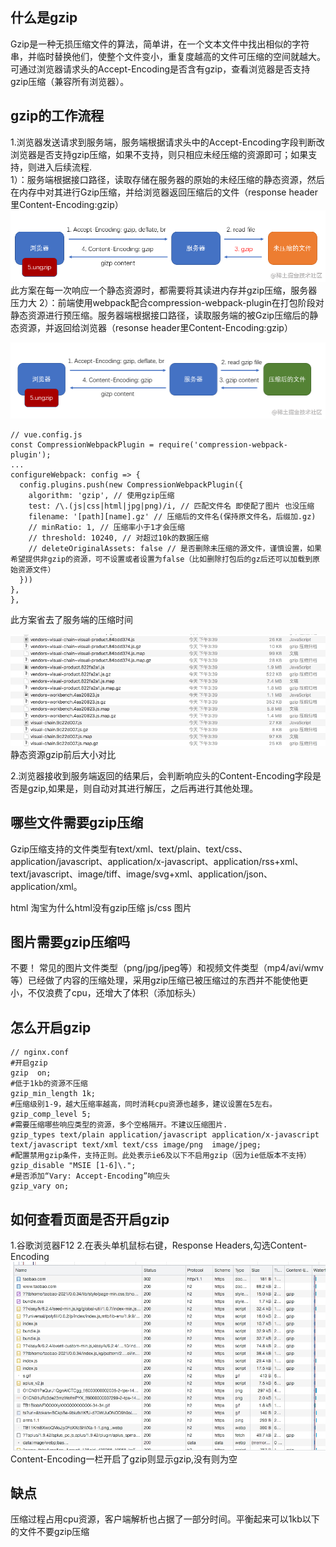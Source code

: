 ## 什么是gzip
Gzip是一种无损压缩文件的算法，简单讲，在一个文本文件中找出相似的字符串，并临时替换他们，使整个文件变小，重复度越高的文件可压缩的空间就越大。可通过浏览器请求头的Accept-Encoding是否含有gzip，查看浏览器是否支持gzip压缩（兼容所有浏览器）。
## gzip的工作流程
1.浏览器发送请求到服务端，服务端根据请求头中的Accept-Encoding字段判断改浏览器是否支持gzip压缩，如果不支持，则只相应未经压缩的资源即可；如果支持，则进入后续流程.<br>
  1）：服务端根据接口路径，读取存储在服务器的原始的未经压缩的静态资源，然后在内存中对其进行Gzip压缩，并给浏览器返回压缩后的文件（response header里Content-Encoding:gzip）
  ![image](./images/gzip-liucheng1.png)
  此方案在每一次响应一个静态资源时，都需要将其读进内存并gzip压缩，服务器压力大
  2）：前端使用webpack配合compression-webpack-plugin在打包阶段对静态资源进行预压缩。服务器端根据接口路径，读取服务端的被Gzip压缩后的静态资源，并返回给浏览器（resonse header里Content-Encoding:gzip）

![image](./images/gzip-liucheng2.png)

  ```
  // vue.config.js
  const CompressionWebpackPlugin = require('compression-webpack-plugin');
  ...
  configureWebpack: config => {
    config.plugins.push(new CompressionWebpackPlugin({
      algorithm: 'gzip', // 使用gzip压缩
      test: /\.(js|css|html|jpg|png)/i, // 匹配文件名 即使配了图片 也没压缩
      filename: '[path][name].gz' // 压缩后的文件名(保持原文件名，后缀加.gz)
      // minRatio: 1, // 压缩率小于1才会压缩
      // threshold: 10240, // 对超过10k的数据压缩
      // deleteOriginalAssets: false // 是否删除未压缩的源文件，谨慎设置，如果希望提供非gzip的资源，可不设置或者设置为false（比如删除打包后的gz后还可以加载到原始资源文件）
    }))
  },
  },
  ```
此方案省去了服务端的压缩时间

![image](./images/gzip-suyuan.jpeg)
静态资源gzip前后大小对比

2.浏览器接收到服务端返回的结果后，会判断响应头的Content-Encoding字段是否是gzip,如果是，则自动对其进行解压，之后再进行其他处理。


## 哪些文件需要gzip压缩
Gzip压缩支持的文件类型有text/xml、text/plain、text/css、application/javascript、application/x-javascript、application/rss+xml、text/javascript、image/tiff、image/svg+xml、application/json、application/xml。

html  淘宝为什么html没有gzip压缩
js/css
图片
## 图片需要gzip压缩吗
不要！
常见的图片文件类型（png/jpg/jpeg等）和视频文件类型（mp4/avi/wmv等）已经做了内容的压缩处理，采用gzip压缩已被压缩过的东西并不能使他更小，不仅浪费了cpu，还增大了体积（添加标头）
## 怎么开启gzip
```
// nginx.conf
#开启gzip
gzip  on;  
#低于1kb的资源不压缩 
gzip_min_length 1k;
#压缩级别1-9，越大压缩率越高，同时消耗cpu资源也越多，建议设置在5左右。 
gzip_comp_level 5; 
#需要压缩哪些响应类型的资源，多个空格隔开。不建议压缩图片.
gzip_types text/plain application/javascript application/x-javascript text/javascript text/xml text/css image/png  image/jpeg;  
#配置禁用gzip条件，支持正则。此处表示ie6及以下不启用gzip（因为ie低版本不支持）
gzip_disable "MSIE [1-6]\.";  
#是否添加“Vary: Accept-Encoding”响应头
gzip_vary on;
```

## 如何查看页面是否开启gzip
1.谷歌浏览器F12
2.在表头单机鼠标右键，Response Headers,勾选Content-Encoding
![image](./images/gzip-chrome.jpeg)
Content-Encoding一栏开启了gzip则显示gzip,没有则为空

## 缺点
压缩过程占用cpu资源，客户端解析也占据了一部分时间。平衡起来可以1kb以下的文件不要gzip压缩